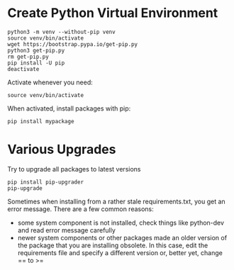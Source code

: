 # Create Python Virtual Environment

    python3 -m venv --without-pip venv
    source venv/bin/activate
    wget https://bootstrap.pypa.io/get-pip.py
    python3 get-pip.py
    rm get-pip.py 
    pip install -U pip
    deactivate
    
Activate whenever you need:

    source venv/bin/activate
    
When activated, install packages with pip:

    pip install mypackage
    
# Various Upgrades
Try to upgrade all packages to latest versions

    pip install pip-upgrader
    pip-upgrade
    
Sometimes when installing from a rather stale requirements.txt, you get an error message. There are a few common reasons:
- some system component is not installed, check things like python-dev and read error message carefully
- newer system components or other packages made an older version of the package that you are installing obsolete. In this case, edit the requirements file and specify a different version or, better yet, change == to >=
